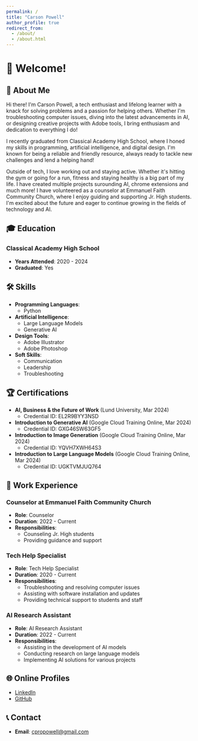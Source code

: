 ```yaml
---
permalink: /
title: "Carson Powell"
author_profile: true
redirect_from: 
  - /about/
  - /about.html
---
```


# 👋 Welcome!

## 📝 About Me

Hi there! I'm Carson Powell, a tech enthusiast and lifelong learner with a knack for solving problems and a passion for helping others. Whether I'm troubleshooting computer issues, diving into the latest advancements in AI, or designing creative projects with Adobe tools, I bring enthusiasm and dedication to everything I do!

I recently graduated from Classical Academy High School, where I honed my skills in programming, artificial intelligence, and digital design. I'm known for being a reliable and friendly resource, always ready to tackle new challenges and lend a helping hand!

Outside of tech, I love working out and staying active. Whether it's hitting the gym or going for a run, fitness and staying healthy is a big part of my life. I have created multiple projects surounding AI, chrome extensions and much more! I have volunteered as a counselor at Emmanuel Faith Community Church, where I enjoy guiding and supporting Jr. High students. I'm excited about the future and eager to continue growing in the fields of technology and AI.

## 🎓 Education

### Classical Academy High School
- **Years Attended**: 2020 - 2024
- **Graduated**: Yes
  
## 🛠️ Skills

- **Programming Languages**:
  - Python
- **Artificial Intelligence**:
  - Large Language Models
  - Generative AI
- **Design Tools**:
  - Adobe Illustrator
  - Adobe Photoshop
- **Soft Skills**:
  - Communication
  - Leadership
  - Troubleshooting
  
## 🏆 Certifications

- **AI, Business & the Future of Work** (Lund University, Mar 2024) 
  - Credential ID: EL2R9BYY3NSD
- **Introduction to Generative AI** (Google Cloud Training Online, Mar 2024)
  - Credential ID: GXG46SW63GF5
- **Introduction to Image Generation** (Google Cloud Training Online, Mar 2024)
  - Credential ID: YQVH7XWH64S3
- **Introduction to Large Language Models** (Google Cloud Training Online, Mar 2024)
  - Credential ID: UGKTVMJUQ764

## 💼 Work Experience

### Counselor at Emmanuel Faith Community Church
- **Role**: Counselor
- **Duration**: 2022 - Current
- **Responsibilities**:
  - Counseling Jr. High students
  - Providing guidance and support

### Tech Help Specialist
- **Role**: Tech Help Specialist
- **Duration**: 2020 - Current
- **Responsibilities**:
  - Troubleshooting and resolving computer issues
  - Assisting with software installation and updates
  - Providing technical support to students and staff

### AI Research Assistant
- **Role**: AI Research Assistant
- **Duration**: 2022 - Current
- **Responsibilities**:
  - Assisting in the development of AI models
  - Conducting research on large language models
  - Implementing AI solutions for various projects

## 🌐 Online Profiles

- [LinkedIn](https://www.linkedin.com/in/carson-powell-218b732ba/)
- [GitHub](https://github.com/bmg66)

## 📞 Contact

- **Email**: cpropowell@gmail.com
